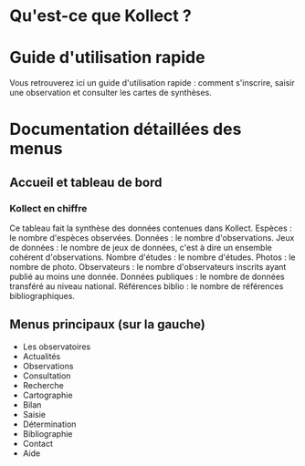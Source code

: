 <!-- TITLE: Accueil -->
<!-- SUBTITLE: Bienvenu dans la documentation de Kollect -->

# Qu'est-ce que Kollect ? 


# Guide d'utilisation rapide
Vous retrouverez ici un guide d'utilisation rapide : comment s'inscrire, saisir une observation et consulter les cartes de synthèses.

# Documentation détaillées des menus

## Accueil et tableau de bord

### Kollect en chiffre

Ce tableau fait la synthèse des données contenues dans Kollect.
Espèces : le nombre d'espèces observées.
Données : le nombre d'observations.
Jeux de données : le nombre de jeux de données, c'est à dire un ensemble cohérent d'observations.
Nombre d'études : le nombre d'études.
Photos : le nombre de photo.
Observateurs : le nombre d'observateurs inscrits ayant publié au moins une donnée.
Données publiques : le nombre de données transféré au niveau national.
Références biblio : le nombre de références bibliographiques.
 
## Menus principaux (sur la gauche)

* Les observatoires
* Actualités
* Observations
* Consultation
* Recherche
* Cartographie
* Bilan
* Saisie
* Détermination
* Bibliographie
* Contact
* Aide